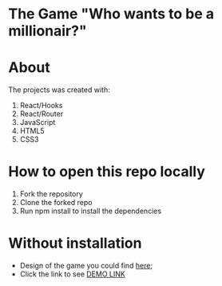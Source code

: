 # The Game "Who wants to be a millionair?"
# About
The projects was created with:
1. React/Hooks
2. React/Router
3. JavaScript
4. HTML5
5. CSS3

# How to open this repo locally
1. Fork the repository
2. Clone the forked repo
3. Run npm install to install the dependencies


# Without installation
- Design of the game you could find [here](https://www.figma.com/file/tIZEZn2HTAeSDQRzoOzvXE/Front-end-test%2C-Headway?node-id=0%3A1);
- Click the link to see [DEMO LINK](https://chriszinch.github.io/millionair/)

